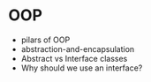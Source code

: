 # OOP

- pilars of OOP
- abstraction-and-encapsulation
- Abstract vs Interface classes
- Why should we use an interface?
